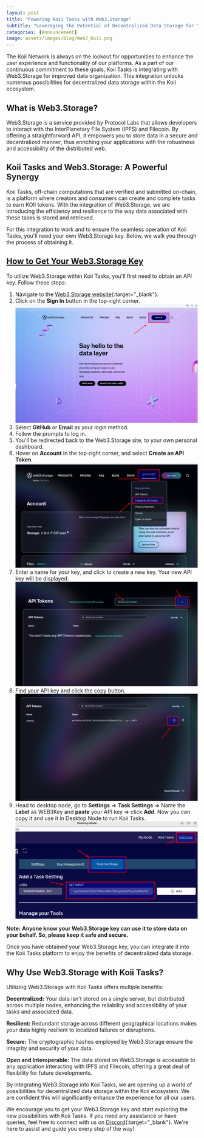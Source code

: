 ```yaml
---
layout: post
title: "Powering Koii Tasks with Web3.Storage"
subtitle: "Leveraging the Potential of Decentralized Data Storage for Your Koii Tasks"
categories: [Announcement]
image: assets/images/blog/Web3_Koii.png
---
```


The Koii Network is always on the lookout for opportunities to enhance the user experience and functionality of our platforms. As a part of our continuous commitment to these goals, Koii Tasks is integrating with Web3.Storage for improved data organization. This integration unlocks numerous possibilities for decentralized data storage within the Koii ecosystem.

## What is Web3.Storage?

Web3.Storage is a service provided by Protocol Labs that allows developers to interact with the InterPlanetary File System (IPFS) and Filecoin. By offering a straightforward API, it empowers you to store data in a secure and decentralized manner, thus enriching your applications with the robustness and accessibility of the distributed web.

## Koii Tasks and Web3.Storage: A Powerful Synergy

Koii Tasks, off-chain computations that are verified and submitted on-chain, is a platform where creators and consumers can create and complete tasks to earn KOII tokens. With the integration of Web3.Storage, we are introducing the efficiency and resilience to the way data associated with these tasks is stored and retrieved.

For this integration to work and to ensure the seamless operation of Koii Tasks, you'll need your own Web3.Storage key. Below, we walk you through the process of obtaining it.

## [How to Get Your Web3.Storage Key](#how-to-get-your-web3storage-key)

To utilize Web3.Storage within Koii Tasks, you'll first need to obtain an API key. Follow these steps:

1. Navigate to the [Web3.Storage website](https://web3.storage/){:target="\_blank"}.
2. Click on the **Sign In** button in the top-right corner.
![step1.png](/assets/images/blog/web3storage/step1.png)
3. Select **GitHub** or **Email** as your login method.
4. Follow the prompts to log in.
5. You'll be redirected back to the Web3.Storage site, to your own personal dashboard.
6. Hover on **Account** in the top-right corner, and select **Create an API Token**.
![step2.png](/assets/images/blog/web3storage/step2.png)
7. Enter a name for your key, and click to create a new key. Your new API key will be displayed.
![step3.png](/assets/images/blog/web3storage/step3.png)
8. Find your API key and click the copy button.
![step4.png](/assets/images/blog/web3storage/step4.png)
8. Head to desktop node, go to **Settings** => **Task Settings** => Name the **Label** as WEB3Key and **paste** your API key => click **Add**. Now you can copy it and use it in Desktop Node to run Koii Tasks.
![step5.png](/assets/images/blog/web3storage/step5.png)

**Note:** **Anyone know your Web3.Storage key can use it to store data on your behalf. So, please keep it safe and secure.**

Once you have obtained your Web3.Storage key, you can integrate it into the Koii Tasks platform to enjoy the benefits of decentralized data storage.

## Why Use Web3.Storage with Koii Tasks?

Utilizing Web3.Storage with Koii Tasks offers multiple benefits:

**Decentralized:** Your data isn't stored on a single server, but distributed across multiple nodes, enhancing the reliability and accessibility of your tasks and associated data.

**Resilient:** Redundant storage across different geographical locations makes your data highly resilient to localized failures or disruptions.

**Secure:** The cryptographic hashes employed by Web3.Storage ensure the integrity and security of your data.

**Open and Interoperable:** The data stored on Web3.Storage is accessible to any application interacting with IPFS and Filecoin, offering a great deal of flexibility for future developments.

By integrating Web3.Storage into Koii Tasks, we are opening up a world of possibilities for decentralized data storage within the Koii ecosystem. We are confident this will significantly enhance the experience for all our users.

We encourage you to get your Web3.Storage key and start exploring the new possibilities with Koii Tasks. If you need any assistance or have queries, feel free to connect with us on [Discord](https://discord.gg/koii){:target="\_blank"}. We're here to assist and guide you every step of the way!